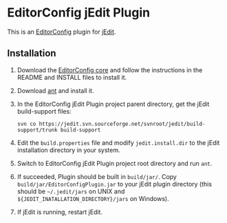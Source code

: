 # EditorConfig jEdit Plugin

This is an [EditorConfig][] plugin for [jEdit][].

## Installation

1.  Download the [EditorConfig core][] and follow the instructions in the README
and INSTALL files to install it.

2.  Download [ant][] and install it.

3.  In the EditorConfig jEdit Plugin project parent directory, get the jEdit
    build-support files:

        svn co https://jedit.svn.sourceforge.net/svnroot/jedit/build-support/trunk build-support

4.  Edit the `build.properties` file and modify `jedit.install.dir` to the
    jEdit installation directory in your system.

5.  Switch to EditorConfig jEdit Plugin project root directory and run `ant`.

6.  If succeeded, Plugin should be built in `build/jar/`. Copy
    `build/jar/EditorConfigPlugin.jar` to your jEdit plugin directory (this
    should be `~/.jedit/jars` on UNIX and
    `${JEDIT_INATALLATION_DIRECTORY}/jars` on Windows).

7.  If jEdit is running, restart jEdit.

[ant]: http://ant.apache.org
[EditorConfig]: http://editorconfig.org
[EditorConfig core]: https://github.com/editorconfig/editorconfig
[jEdit]: http://www.jedit.org
